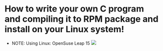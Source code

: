# How to write your own C program and compiling it to RPM package and install on your Linux system!
- NOTE: Using Linux: OpenSuse Leap 15
![](https://github.com/nu11secur1ty/Linux_Deployment_Administration_Hacks/blob/master/Build_RPM/RPM.jpg)
